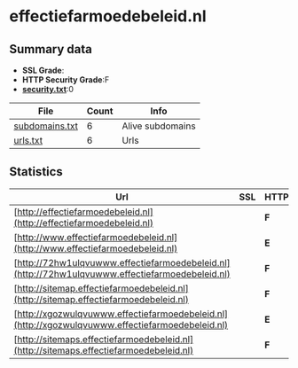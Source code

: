 

# effectiefarmoedebeleid.nl
## Summary data


 - **SSL Grade**:
 - **HTTP Security Grade**:F
 - **[security.txt](https://www.digitaleoverheid.nl/nieuws/standaard-security-txt-nu-verplicht-voor-overheid/)**:0


| File       | Count | Info |
|------------|-------|------|
|[subdomains.txt](/data/effectiefarmoedebeleid.nl/subdomains.txt)|6|Alive subdomains|
|[urls.txt](/data/effectiefarmoedebeleid.nl/urls.txt)|6|Urls|


## Statistics


| Url | SSL | HTTP | Server | Cookie | HSTS | CORS | CTO | CSP | XFO | XXP | RP |FP| Tech |Title |
|--------|-------|-------|------|------|------|------|------|------|------|------|------|------|------|------|
|[http://effectiefarmoedebeleid.nl](http://effectiefarmoedebeleid.nl)| | **F**|Parking/1.0| | | | | | | | :white_check_mark: | ||effectiefarmoede...|
|[http://www.effectiefarmoedebeleid.nl](http://www.effectiefarmoedebeleid.nl)| | **E**|| | | | | | | | :white_check_mark: | |||
|[http://72hw1ulqvuwww.effectiefarmoedebeleid.nl](http://72hw1ulqvuwww.effectiefarmoedebeleid.nl)| | **F**|Parking/1.0| | | | | | | | :white_check_mark: | ||effectiefarmoede...|
|[http://sitemap.effectiefarmoedebeleid.nl](http://sitemap.effectiefarmoedebeleid.nl)| | **F**|Parking/1.0| | | | | | | | :white_check_mark: | ||effectiefarmoede...|
|[http://xgozwulqvuwww.effectiefarmoedebeleid.nl](http://xgozwulqvuwww.effectiefarmoedebeleid.nl)| | **E**|| | | | | | | | :white_check_mark: | |||
|[http://sitemaps.effectiefarmoedebeleid.nl](http://sitemaps.effectiefarmoedebeleid.nl)| | **F**|Parking/1.0| | | | | | | | :white_check_mark: | |||


